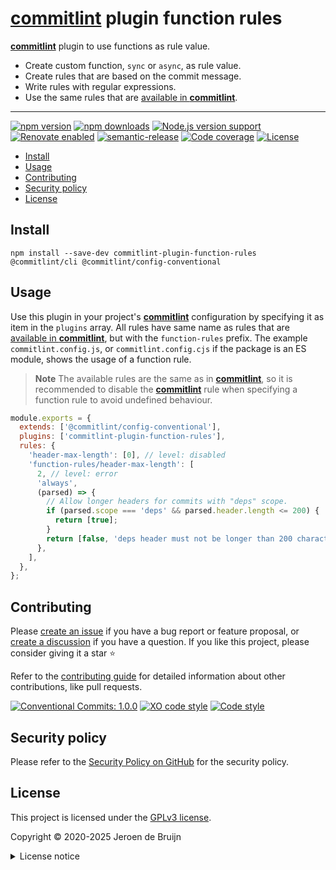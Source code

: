 # [**commitlint**][commitlint] plugin function rules <!-- omit in toc -->

[**commitlint**][commitlint] plugin to use functions as rule value.

- Create custom function, `sync` or `async`, as rule value.
- Create rules that are based on the commit message.
- Write rules with regular expressions.
- Use the same rules that are [available in **commitlint**][commitlint].

---

[![npm version](https://img.shields.io/npm/v/commitlint-plugin-function-rules?logo=npm&style=flat-square)](https://www.npmjs.com/package/commitlint-plugin-function-rules)
[![npm downloads](https://img.shields.io/npm/dm/commitlint-plugin-function-rules?logo=npm&style=flat-square)](https://www.npmjs.com/package/commitlint-plugin-function-rules)
[![Node.js version support](https://img.shields.io/node/v/commitlint-plugin-function-rules?logo=node.js&style=flat-square)](https://nodejs.org/en/about/releases/)
[![Renovate enabled](https://img.shields.io/badge/Renovate-enabled-brightgreen?logo=renovatebot&logoColor&style=flat-square)](https://renovatebot.com)
[![semantic-release](https://img.shields.io/badge/%20%20%F0%9F%93%A6%F0%9F%9A%80-semantic--release-e10079?style=flat-square)](https://github.com/semantic-release/semantic-release)
[![Code coverage](https://img.shields.io/codecov/c/github/vidavidorra/commitlint-plugin-function-rules?logo=codecov&style=flat-square)](https://codecov.io/gh/vidavidorra/commitlint-plugin-function-rules)
[![License](https://img.shields.io/github/license/vidavidorra/commitlint-plugin-function-rules?style=flat-square)](LICENSE.md)

- [Install](#install)
- [Usage](#usage)
- [Contributing](#contributing)
- [Security policy](#security-policy)
- [License](#license)

## Install

```shell
npm install --save-dev commitlint-plugin-function-rules @commitlint/cli @commitlint/config-conventional
```

## Usage

Use this plugin in your project's [**commitlint**][commitlint] configuration by specifying it as item in the `plugins` array. All rules have same name as rules that are [available in **commitlint**][rules], but with the `function-rules` prefix. The example `commitlint.config.js`, or `commitlint.config.cjs` if the package is an ES module, shows the usage of a function rule.

> **Note** The available rules are the same as in [**commitlint**][commitlint], so it is recommended to disable the [**commitlint**][commitlint] rule when specifying a function rule to avoid undefined behaviour.

```js
module.exports = {
  extends: ['@commitlint/config-conventional'],
  plugins: ['commitlint-plugin-function-rules'],
  rules: {
    'header-max-length': [0], // level: disabled
    'function-rules/header-max-length': [
      2, // level: error
      'always',
      (parsed) => {
        // Allow longer headers for commits with "deps" scope.
        if (parsed.scope === 'deps' && parsed.header.length <= 200) {
          return [true];
        }
        return [false, 'deps header must not be longer than 200 characters'];
      },
    ],
  },
};
```

## Contributing

Please [create an issue](https://github.com/vidavidorra/commitlint-plugin-function-rules/issues/new/choose) if you have a bug report or feature proposal, or [create a discussion](https://github.com/vidavidorra/commitlint-plugin-function-rules/discussions) if you have a question. If you like this project, please consider giving it a star ⭐

Refer to the [contributing guide](https://github.com/vidavidorra/.github/blob/main/CONTRIBUTING.md) for detailed information about other contributions, like pull requests.

[![Conventional Commits: 1.0.0](https://img.shields.io/badge/Conventional%20Commits-1.0.0-yellow?style=flat-square)](https://conventionalcommits.org)
[![XO code style](https://shields.io/badge/code_style-5ed9c7?logo=xo&labelColor=gray&style=flat-square)](https://github.com/xojs/xo)
[![Code style](https://img.shields.io/badge/code_style-Prettier-ff69b4?logo=prettier&style=flat-square)](https://github.com/prettier/prettier)

## Security policy

Please refer to the [Security Policy on GitHub](https://github.com/vidavidorra/commitlint-plugin-function-rules/security/) for the security policy.

## License

This project is licensed under the [GPLv3 license](https://www.gnu.org/licenses/gpl.html).

Copyright © 2020-2025 Jeroen de Bruijn

<details><summary>License notice</summary>
<p>

This program is free software: you can redistribute it and/or modify
it under the terms of the GNU General Public License as published by
the Free Software Foundation, either version 3 of the License, or
(at your option) any later version.

This program is distributed in the hope that it will be useful,
but WITHOUT ANY WARRANTY; without even the implied warranty of
MERCHANTABILITY or FITNESS FOR A PARTICULAR PURPOSE. See the
GNU General Public License for more details.

You should have received a copy of the GNU General Public License
along with this program. If not, see <http://www.gnu.org/licenses/>.

The full text of the license is available in the [LICENSE](LICENSE.md) file in this repository and [online](https://www.gnu.org/licenses/gpl.html).

</details>

<!-- References -->

[commitlint]: https://commitlint.js.org/
[rules]: https://commitlint.js.org/#/reference-rules
